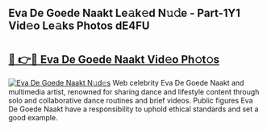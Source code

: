 ## Eva De Goede Naakt Le𝚊k𝚎d N𝚞𝚍e - Part-1Y1 Vid𝚎o Le𝚊ks Photos dE4FU

# <h2><a href="http://fb7x5h.evod.top/?m=Eva+De+Goede+Naakt">🔗 👉🔴 Eva De Goede Naakt Vid𝚎o Ph𝚘t𝚘s</a></h2>

[![Eva De Goede Naakt N𝚞d𝚎s](https://i.imgur.com/8V9OHl7.gif)](http://fb7x5h.evod.top/?m=Eva+De+Goede+Naakt)
Web celebrity Eva De Goede Naakt and multimedia artist, renowned for sharing dance and lifestyle content through solo and collaborative dance routines and brief videos. Public figures Eva De Goede Naakt have a responsibility to uphold ethical standards and set a good example. 

